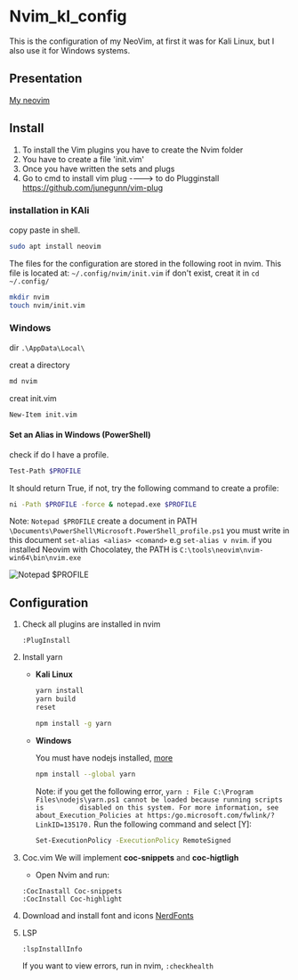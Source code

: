 # Nvim_kl_config
This is the configuration of my NeoVim, at first it was for Kali Linux, but I also use it for Windows systems.

## Presentation
[My neovim](https://user-images.githubusercontent.com/60371296/212150652-fc9d7d02-4074-4649-a561-f1db6a1bc5e4.mp4)

## Install
1. To install the Vim plugins you have to create the Nvim folder
2. You have to create a file 'init.vim'
3. Once you have written the sets and plugs
4. Go to cmd to install vim plug ----> to do Plugginstall https://github.com/junegunn/vim-plug

### installation in KAli
copy paste in shell.
```sh
sudo apt install neovim
```

The files for the configuration are stored in the following root in nvim. This file is located at: `~/.config/nvim/init.vim` if don't exist, creat it in `cd ~/.config/`
```sh
mkdir nvim
touch nvim/init.vim
```
### Windows
dir `.\AppData\Local\`

creat a directory 
```sh
md nvim
```
creat init.vim
```sh
New-Item init.vim
```

#### Set an Alias in Windows (PowerShell)
check if do I have a profile.
```sh
Test-Path $PROFILE
```
It should return True, if not, try the following command to create a profile:
```sh
ni -Path $PROFILE -force & notepad.exe $PROFILE
```
Note: `Notepad $PROFILE` create a document in PATH `\Documents\PowerShell\Microsoft.PowerShell_profile.ps1` you must write in this document `set-alias <alias> <comand>` e.g `set-alias v nvim`.
if you installed Neovim with Chocolatey, the PATH is `C:\tools\neovim\nvim-win64\bin\nvim.exe`


![Notepad $PROFILE](https://user-images.githubusercontent.com/60371296/212175950-35fc153d-acdc-46c5-bfde-6177dded9fe8.png)


## Configuration
1. Check all plugins are installed in nvim
   ```vim
   :PlugInstall
   ```
2. Install yarn
    * **Kali Linux**
      ```sh
      yarn install
      yarn build
      reset
      ```
      ```sh
      npm install -g yarn
      ```
    * **Windows**
       
      You must have nodejs installed, [more](https://phoenixnap.com/kb/yarn-windows)
        ```sh
        npm install --global yarn
        ```
        Note: if you get the following error, `yarn : File C:\Program Files\nodejs\yarn.ps1 cannot be loaded because running scripts is         disabled on this system. For
        more information, see about_Execution_Policies at https:/go.microsoft.com/fwlink/?LinkID=135170.` Run the following command and select [Y]:
        ```sh
        Set-ExecutionPolicy -ExecutionPolicy RemoteSigned
        ```
3. Coc.vim
   We will implement **coc-snippets** and **coc-higtligh**
   
   * Open Nvim and run:
   
   ```vim
   :CocInastall Coc-snippets
   :CocInstall Coc-highlight
   ```
4. Download and install font and icons [NerdFonts](https://www.nerdfonts.com/)

5. LSP
    ```vim
    :lspInstallInfo 
    ```
    If you want to view errors, run in nvim, `:checkhealth`



